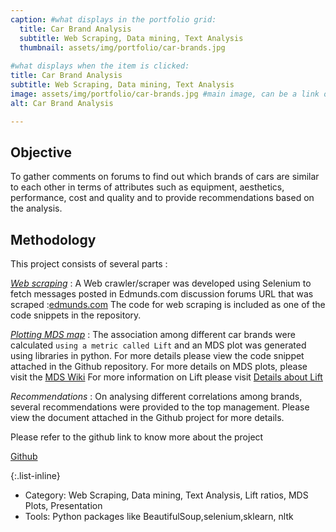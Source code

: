 ```yaml
---
caption: #what displays in the portfolio grid:
  title: Car Brand Analysis
  subtitle: Web Scraping, Data mining, Text Analysis
  thumbnail: assets/img/portfolio/car-brands.jpg
  
#what displays when the item is clicked:
title: Car Brand Analysis
subtitle: Web Scraping, Data mining, Text Analysis
image: assets/img/portfolio/car-brands.jpg #main image, can be a link or a file in assets/img/portfolio
alt: Car Brand Analysis

---
```


## Objective

To gather comments on forums to find out which brands of cars are similar to each other in terms of attributes such as equipment, aesthetics, performance, cost and quality and to provide recommendations based on the analysis.

## Methodology

This project consists of several parts :

<u>*Web scraping*</u> : 
A Web crawler/scraper was developed using Selenium to fetch messages posted in Edmunds.com discussion forums URL that was scraped :[edmunds.com](https://forums.edmunds.com/discussion/7526/general/x/midsize-sedans-2-0) 
The code for web scraping is included as one of the code snippets in the repository.

<u>*Plotting MDS map*</u> : 
The association among different car brands were calculated `using a metric called Lift` and an MDS plot was generated using libraries in python. For more details please view the code snippet attached in the Github repository.
For more details on MDS plots, please visit the [MDS Wiki](https://en.wikipedia.org/wiki/Multidimensional_scaling)
For more information on Lift please visit [Details about Lift](https://en.wikipedia.org/wiki/Lift_(data_mining))

</u>*Recommendations*</u> : 
On analysing different correlations among brands, several recommendations were provided to the top management. Please view the document attached in the Github project for more details.

Please refer to the github link to know more about the project

[Github](https://github.com/abinavrameshs/Web-Scraping-and-Car-Brand-Analysis)



{:.list-inline} 
- Category: Web Scraping, Data mining, Text Analysis, Lift ratios, MDS Plots, Presentation
- Tools: Python packages like BeautifulSoup,selenium,sklearn, nltk

